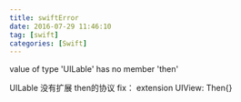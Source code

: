 ```yaml
---
title: swiftError
date: 2016-07-29 11:46:10
tag: [swift]
categories: [Swift]
---
```

value of type 'UILable' has no member 'then'

UILable 没有扩展 then的协议
fix：
extension UIView: Then{}
